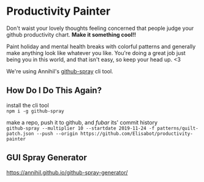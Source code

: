 # Productivity Painter
Don't waist your lovely thoughts feeling concerned that people judge your github productivity chart. **Make it something cool!!**

Paint holiday and mental health breaks with colorful patterns and generally make anything look like whatever you like. You're doing a great job just being you in this world, and that isn't easy, so keep your head up. <3

We're using Annihil's [github-spray](https://github.com/Annihil/github-spray) cli tool.

## How Do I Do This Again?
install the cli tool <br>
`npm i -g github-spray`

make a repo, push it to github, and *fubar* its' commit history <br>
`github-spray --multiplier 10 --startdate 2019-11-24 -f patterns/quilt-patch.json --push --origin https://github.com/Elisabot/productivity-painter`

## GUI Spray Generator
https://annihil.github.io/github-spray-generator/
